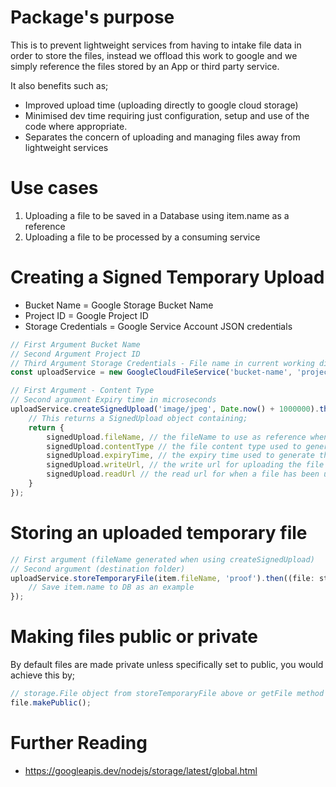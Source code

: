 # Package's purpose

This is to prevent lightweight services from having to intake file data in order to store the files, instead we offload this work to google and we simply reference the files stored by an App or third party service.

It also benefits such as;

- Improved upload time (uploading directly to google cloud storage)
- Minimised dev time requiring just configuration, setup and use of the code where appropriate.
- Separates the concern of uploading and managing files away from lightweight services

# Use cases

1. Uploading a file to be saved in a Database using item.name as a reference
2. Uploading a file to be processed by a consuming service

# Creating a Signed Temporary Upload

- Bucket Name = Google Storage Bucket Name
- Project ID = Google Project ID
- Storage Credentials = Google Service Account JSON credentials

```typescript
// First Argument Bucket Name
// Second Argument Project ID
// Third Argument Storage Credentials - File name in current working directory
const uploadService = new GoogleCloudFileService('bucket-name', 'project-id', 'storage-credentials.json');

// First Argument - Content Type
// Second argument Expiry time in microseconds
uploadService.createSignedUpload('image/jpeg', Date.now() + 1000000).then((signedUpload : SignedUpload) => {
    // This returns a SignedUpload object containing;
    return {
        signedUpload.fileName, // the fileName to use as reference when storing the temporary file permanently
        signedUpload.contentType // the file content type used to generate this link
        signedUpload.expiryTime, // the expiry time used to generate this link
        signedUpload.writeUrl, // the write url for uploading the file via a PUT HTTP request
        signedUpload.readUrl // the read url for when a file has been uploaded GET HTTP request
    }
});

```

# Storing an uploaded temporary file

```typescript
// First argument (fileName generated when using createSignedUpload)
// Second argument (destination folder)
uploadService.storeTemporaryFile(item.fileName, 'proof').then((file: storage.File) => {
    // Save item.name to DB as an example
});
```

# Making files public or private

By default files are made private unless specifically set to public, you would achieve this by;

```typescript
// storage.File object from storeTemporaryFile above or getFile method
file.makePublic();
```

# Further Reading
- https://googleapis.dev/nodejs/storage/latest/global.html